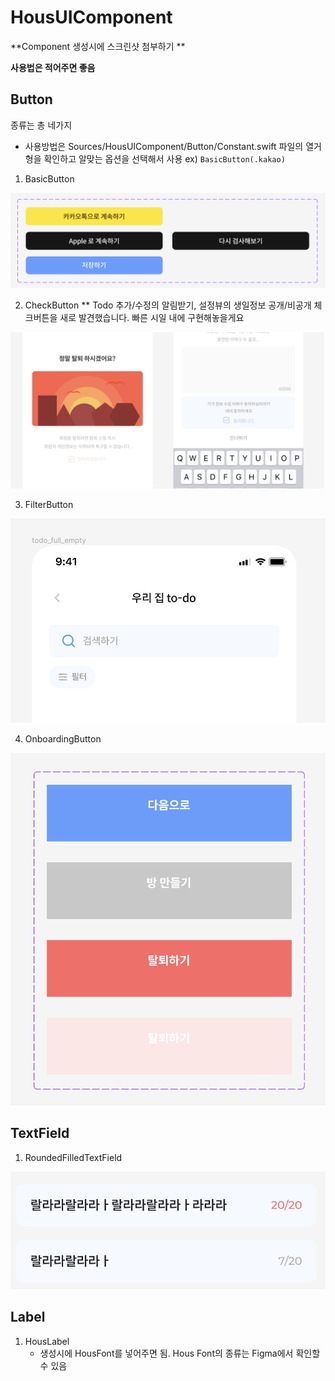 # HousUIComponent

**Component 생성시에 스크린샷 첨부하기 **

**사용법은 적어주면 좋음**


## Button

종류는 총 네가지
* 사용방법은 Sources/HousUIComponent/Button/Constant.swift 파일의 열거형을 확인하고 알맞는 옵션을 선택해서 사용
ex) ```BasicButton(.kakao)```

1. BasicButton

![BasicButton](./Sources/HousUIComponent/HousUIComponent.docc/Resources/BasicButton.png)

2. CheckButton
** Todo 추가/수정의 알림받기, 설정뷰의 생일정보 공개/비공개 체크버튼을 새로 발견했습니다. 빠른 시일 내에 구현해놓을게요

![CheckButton](./Sources/HousUIComponent/HousUIComponent.docc/Resources/CheckButton.png)

3. FilterButton

![FilterButton](./Sources/HousUIComponent/HousUIComponent.docc/Resources/FilterButton.png)

4. OnboardingButton

![OnboardingButton](./Sources/HousUIComponent/HousUIComponent.docc/Resources/OnboardingButton.png)


## TextField
1. RoundedFilledTextField

![RoundedFilledTextField](./Sources/HousUIComponent/HousUIComponent.docc/Resources/RoundedFilledTextField.png)


## Label

1. HousLabel
   * 생성시에 HousFont를 넣어주면 됨. Hous Font의 종류는 Figma에서 확인할 수 있음



